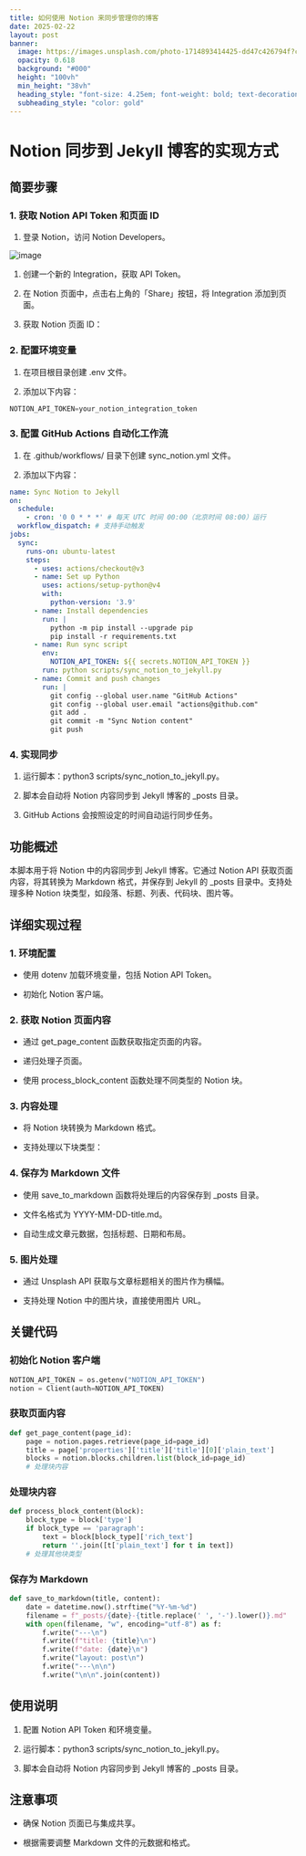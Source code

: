 ```yaml
---
title: 如何使用 Notion 来同步管理你的博客
date: 2025-02-22
layout: post
banner:
  image: https://images.unsplash.com/photo-1714893414425-dd47c426794f?crop=entropy&cs=tinysrgb&fit=max&fm=jpg&ixid=M3w2OTIwMzJ8MHwxfHJhbmRvbXx8fHx8fHx8fDE3NDAyMjc2MDd8&ixlib=rb-4.0.3&q=80&w=1080
  opacity: 0.618
  background: "#000"
  height: "100vh"
  min_height: "38vh"
  heading_style: "font-size: 4.25em; font-weight: bold; text-decoration: underline"
  subheading_style: "color: gold"
---
```


# Notion 同步到 Jekyll 博客的实现方式

## 简要步骤

### 1. 获取 Notion API Token 和页面 ID

1. 登录 Notion，访问 Notion Developers。

![image](https://prod-files-secure.s3.us-west-2.amazonaws.com/a7a0cc5a-89b9-4cda-8686-1fba0ca52f40/d19c1afe-dea5-4312-9333-786b0ba83054/image.png?X-Amz-Algorithm=AWS4-HMAC-SHA256&X-Amz-Content-Sha256=UNSIGNED-PAYLOAD&X-Amz-Credential=ASIAZI2LB466YP2JKCEE%2F20250222%2Fus-west-2%2Fs3%2Faws4_request&X-Amz-Date=20250222T123327Z&X-Amz-Expires=3600&X-Amz-Security-Token=IQoJb3JpZ2luX2VjEMT%2F%2F%2F%2F%2F%2F%2F%2F%2F%2FwEaCXVzLXdlc3QtMiJGMEQCIHrcBmD5A4%2B%2Bv%2BmfV1SIRGjndbMJiWV30mVmaVmvigWcAiBL3hzIHBSHkYKwX7PN3%2BLU7KutDWbTLgruV87LORc3fiqIBAjt%2F%2F%2F%2F%2F%2F%2F%2F%2F%2F8BEAAaDDYzNzQyMzE4MzgwNSIMzqHOzgNLjW89ZiPkKtwDZtA4jhGxT4A9cNkdZTR8L17m02L8KFbU41mdA0Jua1RAgB16soAeYa9VDxCmPw%2BkTV6VDk45%2F9sv9XpzbByk1DTYcJxJO%2BMIkPdXndOJC9OjFru9rXNreHBmzMuM6CNAS0aa%2Bb4g4hfS80D3zQE4cpjknrDA1atS7hWdf0mZS1oHif3f5PF9hZljrIy%2BwZeRDqwMK5vFu1LIh4h5XIL5lG084mdCbP4sIyX9sd91OICLHSWEAlikbVZ1leD65wZh7RXJp2fCvnxpiZzlzMt7RySPsi1Y20UOKUOyAuiUwQOlkzgiHieR0wPvskPfRNimomp4Xv4KcVF9MCpThCDFHeV8eL%2BMJcZqlDcIjMzV4vVgZFmg2JK35UcQdmLPJhvOrogcd8%2BuFA6YMwcgrDlDCn8VT6aUOP%2FnDiooyhP8U9tphWsP8T2TUBTCJ5Zalk1AvQfo4TJUwqz6sV8XgJFOqwz1S4IC6AUNGnfzrY%2FxUCa%2BDJccOy6pwU1hfC1BsyqnfxOMFZ1TVtnA1ypZV7wKyucempmc%2FP6EW3Cns5G689JROBKhfhZEQLFNNJ%2Bx4DJvcULWHthWQmCe9RCe8f9v670VVG2WWxxRXD2XodzR98buWibQUQejaXCP%2F8Qw%2BujmvQY6pgEmki%2FyuQJHdEiLDVGSEAjJk9xtNgbXVgsyOosose4Ov4HTsqkiQIGtl3ijKgnhrpjs%2FCu5br0h3Qoo%2B31uPl4PQj6dbMVwMaytWb9pqnccQW9MZCIW5hMMsqfERSMzjLLavPk9vgTuWWiBDWAG%2F8AlyqR4UmwFAO4c910inr4mwrlhNiVo%2FKDYUtMAvij2Bp6kxP7aZfBfvUG%2FjOma7h3ouKcWVu6Q&X-Amz-Signature=61fffc250cfd63ace61988ab2df7ff6d41d2c963e503310d88e3ab4b2dd88f42&X-Amz-SignedHeaders=host&x-id=GetObject)

1. 创建一个新的 Integration，获取 API Token。

1. 在 Notion 页面中，点击右上角的「Share」按钮，将 Integration 添加到页面。

1. 获取 Notion 页面 ID：


### 2. 配置环境变量

1. 在项目根目录创建 .env 文件。

1. 添加以下内容：

```javascript
NOTION_API_TOKEN=your_notion_integration_token
```

### 3. 配置 GitHub Actions 自动化工作流

1. 在 .github/workflows/ 目录下创建 sync_notion.yml 文件。

1. 添加以下内容：

```yaml
name: Sync Notion to Jekyll
on:
  schedule:
    - cron: '0 0 * * *' # 每天 UTC 时间 00:00（北京时间 08:00）运行
  workflow_dispatch: # 支持手动触发
jobs:
  sync:
    runs-on: ubuntu-latest
    steps:
      - uses: actions/checkout@v3
      - name: Set up Python
        uses: actions/setup-python@v4
        with:
          python-version: '3.9'
      - name: Install dependencies
        run: |
          python -m pip install --upgrade pip
          pip install -r requirements.txt
      - name: Run sync script
        env:
          NOTION_API_TOKEN: ${{ secrets.NOTION_API_TOKEN }}
        run: python scripts/sync_notion_to_jekyll.py
      - name: Commit and push changes
        run: |
          git config --global user.name "GitHub Actions"
          git config --global user.email "actions@github.com"
          git add .
          git commit -m "Sync Notion content"
          git push
```

### 4. 实现同步

1. 运行脚本：python3 scripts/sync_notion_to_jekyll.py。

1. 脚本会自动将 Notion 内容同步到 Jekyll 博客的 _posts 目录。

1. GitHub Actions 会按照设定的时间自动运行同步任务。

## 功能概述

本脚本用于将 Notion 中的内容同步到 Jekyll 博客。它通过 Notion API 获取页面内容，将其转换为 Markdown 格式，并保存到 Jekyll 的 _posts 目录中。支持处理多种 Notion 块类型，如段落、标题、列表、代码块、图片等。

## 详细实现过程

### 1. 环境配置

- 使用 dotenv 加载环境变量，包括 Notion API Token。

- 初始化 Notion 客户端。

### 2. 获取 Notion 页面内容

- 通过 get_page_content 函数获取指定页面的内容。

- 递归处理子页面。

- 使用 process_block_content 函数处理不同类型的 Notion 块。

### 3. 内容处理

- 将 Notion 块转换为 Markdown 格式。

- 支持处理以下块类型：


### 4. 保存为 Markdown 文件

- 使用 save_to_markdown 函数将处理后的内容保存到 _posts 目录。

- 文件名格式为 YYYY-MM-DD-title.md。

- 自动生成文章元数据，包括标题、日期和布局。

### 5. 图片处理

- 通过 Unsplash API 获取与文章标题相关的图片作为横幅。

- 支持处理 Notion 中的图片块，直接使用图片 URL。

## 关键代码

### 初始化 Notion 客户端

```python
NOTION_API_TOKEN = os.getenv("NOTION_API_TOKEN")
notion = Client(auth=NOTION_API_TOKEN)
```

### 获取页面内容

```python
def get_page_content(page_id):
    page = notion.pages.retrieve(page_id=page_id)
    title = page['properties']['title']['title'][0]['plain_text']
    blocks = notion.blocks.children.list(block_id=page_id)
    # 处理块内容
```

### 处理块内容

```python
def process_block_content(block):
    block_type = block['type']
    if block_type == 'paragraph':
        text = block[block_type]['rich_text']
        return ''.join([t['plain_text'] for t in text])
    # 处理其他块类型
```

### 保存为 Markdown

```python
def save_to_markdown(title, content):
    date = datetime.now().strftime("%Y-%m-%d")
    filename = f"_posts/{date}-{title.replace(' ', '-').lower()}.md"
    with open(filename, "w", encoding="utf-8") as f:
        f.write("---\n")
        f.write(f"title: {title}\n")
        f.write(f"date: {date}\n")
        f.write("layout: post\n")
        f.write("---\n\n")
        f.write("\n\n".join(content))
```

## 使用说明

1. 配置 Notion API Token 和环境变量。

1. 运行脚本：python3 scripts/sync_notion_to_jekyll.py。

1. 脚本会自动将 Notion 内容同步到 Jekyll 博客的 _posts 目录。

## 注意事项

- 确保 Notion 页面已与集成共享。

- 根据需要调整 Markdown 文件的元数据和格式。
